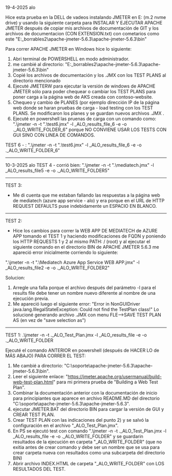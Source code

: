 19-4-2025
alo


Hice esta prueba en la DELL de vadeos instalando JMETER en E: (m.2 nvme drive) y usando la siguiente carpeta para INSTALAR Y EJECUTAR
APACHE JMETER después de copiar mis archivos de documentación de GIT y los archivos de documentacion (CON EXTENSION.txt) con cometarios como este
"E:\_borrables2\apache-jmeter-5.6.3\apache-jmeter-5.6.3\bin"

  Para correr APACHE JMETER en Windows hice lo siguiente:
1) Abri terminal de POWERSHELL en modo administrador.
2) me cambié al directorio: "E:\_borrables2\apache-jmeter-5.6.3\apache-jmeter-5.6.3\bin"
3) Copié los archivos de documentación y los .JMX con los TEST PLANS al directorio mencionado
4) Ejecuté JMETERW para ejecutar la versión de windows de APACHE JMETER sólo para poder chequear o cambiar los TEST PLANS 
para poner carga a la página web de AKS creada con contoso-website.
5) Chequeo y cambio de PLANES (por ejemplo dirección IP de la página web donde se haran pruebas de carga - load testing 
con los TEST PLANS. Se modificaron los planes y se guardan nuevos archivos .JMX .
6) Ejecuté en powershell las pruenas de carga con un comando como: ".\jmeter -n -t ".\test6.jmx" -l _ALO_results_file_6 -e -o .\_ALO_WRITE_FOLDER_6"
porque NO CONVIENE USAR LOS TESTS CON GUI SINO CON LINEA DE COMANDOS.

 
TEST 6 - :
".\jmeter -n -t ".\test6.jmx" -l _ALO_results_file_6 -e -o .\_ALO_WRITE_FOLDER_6"

----------------------------------------------------------------------------------------------------------
10-3-2025
alo
TEST 4 - corrió bien:
".\jmeter -n -t ".\mediatech.jmx" -l _ALO_results_file5 -e -o .\_ALO_WRITE_FOLDER5"

----------------------------------------------------------------------------------------------------------------
TEST 3:
- Me di cuenta que me estaban fallando las respuestas a la página web de mediatech (azure app service - alo)
y era porque en el URL de HTTP REQUEST DEFAULTS puse indebidamente un ESPACIO EN BLANCO.
----------------------------------------------------------------------------------------------------------------
TEST 2:
- Hice los cambios para correr la WEB APP DE MEDIATECH de AZURE APP tomando el TEST 1 y haciendo modificaciones
de FQDN y poniendo los HTTP REQUESTS 1 y 2 al mismo PATH: / (root) y al ejecutar el siguiente comando en el directorio
BIN de APACHE JMETER 5.6.3 me apareció error inicialmente corriendo lo siguiente:

".\jmeter -n -t ".\Mediatech Azure App Service WEB APP.jmx" -l _ALO_results_file2 -e -o .\_ALO_WRITE_FOLDER2"

Solucion:
1) Arregle una falla porque el archivo después del parámetro -l para el results file debe tener un nombre nuevo
diferente al nombre de una ejecución previa.
2) Me apareció luego el siguiente error: 
"Error in NonGUIDriver java.lang.IllegalStateException: Could not find the TestPlan class!"
Lo solucioné generando archivo .JMX con menu FLE-->SAVE TEST PLAN AS (en vez de "save selection as")

----------------------------------------------------------------------------------------------------------------
TEST 1:
.\jmeter -n -t .\_ALO_Test_Plan.jmx -l _ALO_results_file -e -o .\_ALO_WRITE_FOLDER

Ejecuté el comando ANTERIOR en powershell (después de HACER LO de MÁS ABAJO) PARA CORRER EL TEST: 

1) Me cambié a directorio: "C:\soporte\apache-jmeter-5.6.3\apache-jmeter-5.6.3\bin".
2) Leer el siguiente enlace: "https://jmeter.apache.org/usermanual/build-web-test-plan.html" para mi primera
prueba de "Building a Web Test Plan".
3) Combinar la documentación anterior con la documentación de inicio para principiantes que aparece en
archivo README.MD del directorio "C:\soporte\apache-jmeter-5.6.3\apache-jmeter-5.6.3".
4) ejecutar JMETER.BAT del directorio BIN para cargar la versión de GUI y CREAR TEST PLAN.
5) Crear TEST PLAN con las indicaciones del punto 2) y se salvó la configuración en el archivo "_ALO_Test_Plan.jmx".
6) En PS se ejecutó test con comando ".\jmeter -n -t .\_ALO_Test_Plan.jmx -l _ALO_results_file -e -o .\_ALO_WRITE_FOLDER"
y se guardarin resultados de la ejecución en carpeta  "_ALO_WRITE_FOLDER" (que no exitia antes de crear comando y debe
ser un nombre que se usa para crear carpeta nueva con resultados como una subcarpeta del directorio BIN)
7) Abrir archivo INDEX.HTML  de carpeta "_ALO_WRITE_FOLDER" con LOS RESULTADOS DEL TEST.

